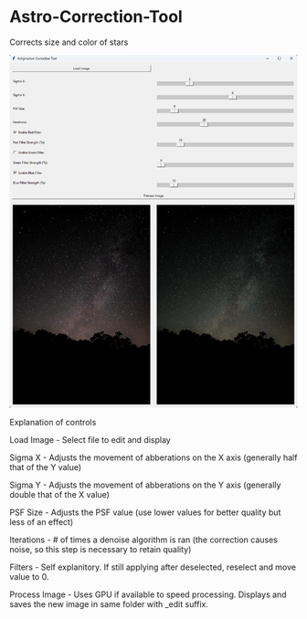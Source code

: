 # Astro-Correction-Tool

Corrects size and color of stars

![Screenshot](Screenshot%202024-10-01%20202848.png)

Explanation of controls

Load Image - Select file to edit and display

Sigma X - Adjusts the movement of abberations on the X axis (generally half that of the Y value)

Sigma Y - Adjusts the movement of abberations on the Y axis (generally double that of the X value)

PSF Size - Adjusts the PSF value (use lower values for better quality but less of an effect)

Iterations - # of times a denoise algorithm is ran (the correction causes noise, so this step is necessary to retain quality)

Filters - Self explanitory. If still applying after deselected, reselect and move value to 0.

Process Image - Uses GPU if available to speed processing. Displays and saves the new image in same folder with _edit suffix.
